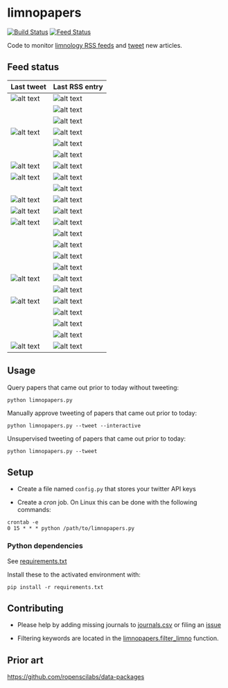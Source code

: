 # limnopapers

[![Build Status](https://api.travis-ci.org/jsta/limnopapers.png)](https://travis-ci.org/jsta/limnopapers) [![Feed Status](https://img.shields.io/badge/feed%20status-good-green.svg)](https://jsta.github.io/limnopapers)

Code to monitor [limnology RSS feeds](journals.csv) and [tweet](https://twitter.com/limno_papers) new articles.

## Feed status
Last tweet|Last RSS entry
---|---
![alt text](https://img.shields.io/badge/Limnology%20and%20Oceanography:%20Letters-2018--11--05-green.svg)|![alt text](https://img.shields.io/badge/Limnology%20and%20Oceanography:%20Letters-2018--11--08-green.svg)
&nbsp;|![alt text](https://img.shields.io/badge/CJFAS-2018--11--12-green.svg)
&nbsp;|![alt text](https://img.shields.io/badge/Freshwater%20Science-2018--11--20-green.svg)
![alt text](https://img.shields.io/badge/Freshwater%20Biology-2018--11--27-green.svg)|![alt text](https://img.shields.io/badge/Freshwater%20Biology-2018--11--20-green.svg)
&nbsp;|![alt text](https://img.shields.io/badge/Global%20Biogeochemical%20Cycles-2018--11--26-green.svg)
&nbsp;|![alt text](https://img.shields.io/badge/Marine%20and%20Freshwater%20Research-2018--11--29-green.svg)
![alt text](https://img.shields.io/badge/Inland%20Waters-2018--11--09-green.svg)|![alt text](https://img.shields.io/badge/Inland%20Waters-2018--11--29-green.svg)
![alt text](https://img.shields.io/badge/Oikos-2018--11--17-green.svg)|![alt text](https://img.shields.io/badge/Oikos-2018--11--29-green.svg)
&nbsp;|![alt text](https://img.shields.io/badge/Global%20Ecology%20and%20Biogeography-2018--11--29-green.svg)
![alt text](https://img.shields.io/badge/JAWRA-2018--11--30-green.svg)|![alt text](https://img.shields.io/badge/JAWRA-2018--11--29-green.svg)
![alt text](https://img.shields.io/badge/Limnology%20and%20Oceanography-2018--11--16-green.svg)|![alt text](https://img.shields.io/badge/Limnology%20and%20Oceanography-2018--11--29-green.svg)
![alt text](https://img.shields.io/badge/Water%20Resources%20Research-2018--11--28-green.svg)|![alt text](https://img.shields.io/badge/Water%20Resources%20Research-2018--11--29-green.svg)
&nbsp;|![alt text](https://img.shields.io/badge/Ecology-2018--11--29-green.svg)
&nbsp;|![alt text](https://img.shields.io/badge/Journal%20of%20Geophysical%20Research:%20Biogeosciences-2018--11--30-green.svg)
&nbsp;|![alt text](https://img.shields.io/badge/Biogeosciences-2018--11--30-green.svg)
&nbsp;|![alt text](https://img.shields.io/badge/Earth%20System%20Science%20Data-2018--11--30-green.svg)
![alt text](https://img.shields.io/badge/HESS-2018--11--27-green.svg)|![alt text](https://img.shields.io/badge/HESS-2018--11--30-green.svg)
&nbsp;|![alt text](https://img.shields.io/badge/Ecological%20Applications-2018--11--30-green.svg)
![alt text](https://img.shields.io/badge/Biogeochemistry-2018--11--24-green.svg)|![alt text](https://img.shields.io/badge/Biogeochemistry-2018--12--01-green.svg)
&nbsp;|![alt text](https://img.shields.io/badge/Ambio-2018--12--01-green.svg)
&nbsp;|![alt text](https://img.shields.io/badge/Aquatic%20Ecology-2018--12--01-green.svg)
&nbsp;|![alt text](https://img.shields.io/badge/Ecosystems-2018--12--01-green.svg)
![alt text](https://img.shields.io/badge/Hydrobiologia-2018--11--19-green.svg)|![alt text](https://img.shields.io/badge/Hydrobiologia-2019--01--01-green.svg)

## Usage

Query papers that came out prior to today without tweeting:

`python limnopapers.py`

Manually approve tweeting of papers that came out prior to today:

`python limnopapers.py --tweet --interactive`

Unsupervised tweeting of papers that came out prior to today:

`python limnopapers.py --tweet`

## Setup

* Create a file named `config.py` that stores your twitter API keys

* Create a _cron_ job. On Linux this can be done with the following commands:

```
crontab -e 
0 15 * * * python /path/to/limnopapers.py
```

### Python dependencies

See [requirements.txt](requirements.txt)

Install these to the activated environment with:

`pip install -r requirements.txt`

## Contributing

* Please help by adding missing journals to [journals.csv](journals.csv) or filing an [issue](https://github.com/jsta/limnopapers/issues)

* Filtering keywords are located in the [limnopapers.filter_limno](limnopapers.py) function.

## Prior art

https://github.com/ropenscilabs/data-packages

